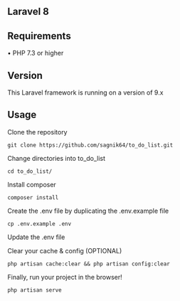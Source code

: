 ## Laravel 8 

## Requirements
•	PHP 7.3 or higher

## Version
This Laravel framework is running on a version of 9.x

## Usage <br>
Clone the repository <br>
```
git clone https://github.com/sagnik64/to_do_list.git
```

Change directories into to_do_list <br>
```
cd to_do_list/
```

Install composer <br>
```
composer install
```

Create the .env file by duplicating the .env.example file <br>
```
cp .env.example .env
```

Update the .env file <br>


Clear your cache & config (OPTIONAL)
``` 
php artisan cache:clear && php artisan config:clear
```

Finally, run your project in the browser!
```
php artisan serve
```
